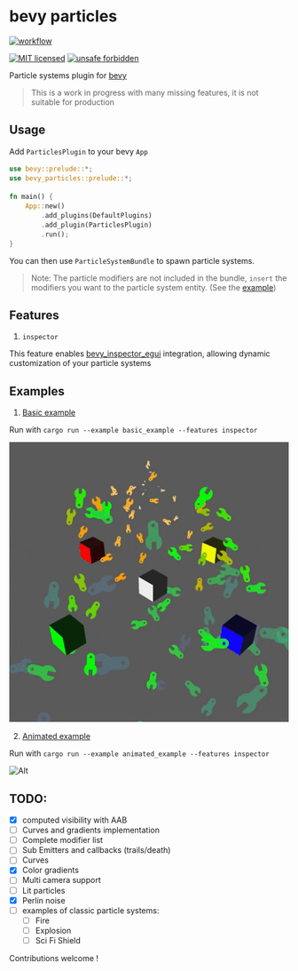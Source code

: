 <!-- cargo-sync-readme start -->

# bevy particles

[![workflow](https://github.com/ManevilleF/bevy_particles/actions/workflows/rust.yml/badge.svg)](https://github.com/ManevilleF/bevy_particles/actions/workflows/rust.yml)

[![MIT licensed](https://img.shields.io/badge/license-MIT-blue.svg)](./LICENSE)
[![unsafe forbidden](https://img.shields.io/badge/unsafe-forbidden-success.svg)](https://github.com/rust-secure-code/safety-dance/)

Particle systems plugin for [bevy](https://bevyengine.org)

> This is a work in progress with many missing features, it is not suitable for production

<!-- cargo-sync-readme end -->

## Usage

Add `ParticlesPlugin` to your bevy `App`

```rust
use bevy::prelude::*;
use bevy_particles::prelude::*;

fn main() {
    App::new()
        .add_plugins(DefaultPlugins)
        .add_plugin(ParticlesPlugin)
        .run();
}
```

You can then use `ParticleSystemBundle` to spawn particle systems.

> Note: The particle modifiers are not included in the bundle, `insert` the modifiers you want to the particle system entity. (See the [example](examples/basic_example.rs))

## Features

1. `inspector`

This feature enables [bevy_inspector_egui](https://github.com/jakobhellermann/bevy-inspector-egui) integration, allowing dynamic customization of your particle systems

## Examples

1. [Basic example](examples/basic_example.rs)

Run with `cargo run --example basic_example --features inspector`

![Alt](./docs/basic_example.gif "basic_example gif")

2. [Animated example](examples/animated_example.rs)

Run with `cargo run --example animated_example --features inspector`

![Alt](./docs/animated_example.gif "animated_example gif")

## TODO:

- [x] computed visibility with AAB
- [ ] Curves and gradients implementation
- [ ] Complete modifier list
- [ ] Sub Emitters and callbacks (trails/death)
- [ ] Curves
- [x] Color gradients
- [ ] Multi camera support
- [ ] Lit particles
- [x] Perlin noise
- [ ] examples of classic particle systems:
  - [ ] Fire
  - [ ] Explosion
  - [ ] Sci Fi Shield

Contributions welcome !